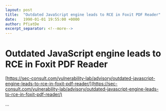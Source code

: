 ```yaml
---
layout: post
title:  "Outdated JavaScript engine leads to RCE in Foxit PDF Reader"
date:   1990-01-01 19:55:00 +0000
author: PfiatDe
excerpt_separator: <!--more-->
---
```


# Outdated JavaScript engine leads to RCE in Foxit PDF Reader

[https://sec-consult.com/vulnerability-lab/advisory/outdated-javascript-engine-leads-to-rce-in-foxit-pdf-reader/](https://sec-consult.com/vulnerability-lab/advisory/outdated-javascript-engine-leads-to-rce-in-foxit-pdf-reader/)

...
<!--more-->
